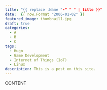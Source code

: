 ```yaml
---
title: "{{ replace .Name "-" " " | title }}"
date:  {{ now.Format "2006-01-02" }}
featured_image: thumbnail1.jpg
draft: true
categories:
  - A
  - B
  - C
tags:
  - Hugo
  - Game Development
  - Internet of Things (IoT)
  - Linux
description: This is a post on this site.
---
```


CONTENT
